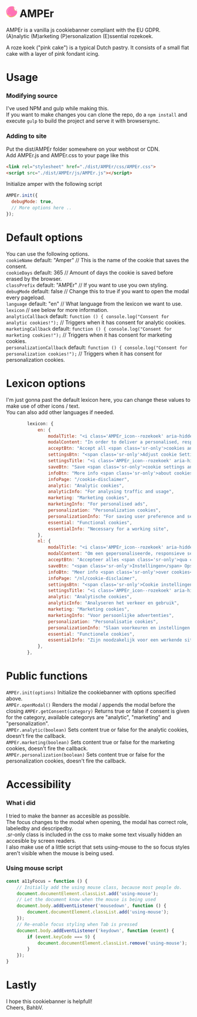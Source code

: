 # <img src="https://raw.githubusercontent.com/Bahbv/AMPEr/master/src/AMPEr/svg/roze-koek.svg" width="30" height="30"> AMPEr
AMPEr is a vanilla js cookiebanner compliant with the EU GDPR.  
(A)nalytic (M)arketing (P)ersonalization (E)ssential rozekoek.

A roze koek ("pink cake") is a typical Dutch pastry. It consists of a small flat cake with a layer of pink fondant icing. 

# Usage
### Modifying source
I've used NPM and gulp while making this.   
If you want to make changes you can clone the repo, do a `npm install` and execute `gulp` to build the project and serve it with browsersync.    

### Adding to site
Put the dist/AMPEr folder somewhere on your webhost or CDN.  
Add AMPEr.js and AMPEr.css to your page like this  
```html
<link rel="stylesheet" href="./dist/AMPEr/css/AMPEr.css">
<script src="./dist/AMPEr/js/AMPEr.js"></script>
```
Initialize amper with the following script
```js
AMPEr.init({
  debugMode: true,
  // More options here ..
});
```

# Default options
You can use the following options.  
`cookieName` default: "Amper" // This is the name of the cookie that saves the consent.  
`cookieDays` default: 365 // Amount of days the cookie is saved before erased by the browser.  
`classPrefix` default: "AMPEr" // If you want to use you own styling.    
`debugMode` default: false // Change this to true if you want to open the modal every pageload.  
`language` default: "en" // What language from the lexicon we want to use.  
`lexicon` // see below for more information.  
`analyticCallback` default: `function () { console.log("Consent for analytic cookies!");` // Triggers when it has consent for analytic cookies.    
`marketingCallback` default: `function () { console.log("Consent for marketing cookies!");` // Triggers when it has consent for marketing cookies.  
`personalizationCallback` default: `function () { console.log("Consent for personalization cookies!");` // Triggers when it has consent for personalization cookies.  


# Lexicon options
I'm just gonna past the default lexicon here, you can change these values to make use of other icons / text.  
You can also add other languages if needed.  
```js
        lexicon: {
            en: {
                modalTitle: "<i class='AMPEr_icon--rozekoek' aria-hidden='true'></i>Cookies!",
                modalContent: "In order to deliver a personalised, responsive service and to improve the site, we remember and store information about how you use it. You can always opt out of them in the settings.",
                acceptBtn: "Accept all <span class='sr-only'>cookies and close this popup.</span>",
                settingsBtn: "<span class='sr-only'>Adjust cookie Settings</span><i class='AMPEr_icon--gear' aria-hidden='true'><svg xmlns='http://www.w3.org/2000/svg' width='24' height='24' viewBox='0 0 24 24'><path d='M24 13.616v-3.232c-1.651-.587-2.694-.752-3.219-2.019v-.001c-.527-1.271.1-2.134.847-3.707l-2.285-2.285c-1.561.742-2.433 1.375-3.707.847h-.001c-1.269-.526-1.435-1.576-2.019-3.219h-3.232c-.582 1.635-.749 2.692-2.019 3.219h-.001c-1.271.528-2.132-.098-3.707-.847l-2.285 2.285c.745 1.568 1.375 2.434.847 3.707-.527 1.271-1.584 1.438-3.219 2.02v3.232c1.632.58 2.692.749 3.219 2.019.53 1.282-.114 2.166-.847 3.707l2.285 2.286c1.562-.743 2.434-1.375 3.707-.847h.001c1.27.526 1.436 1.579 2.019 3.219h3.232c.582-1.636.75-2.69 2.027-3.222h.001c1.262-.524 2.12.101 3.698.851l2.285-2.286c-.744-1.563-1.375-2.433-.848-3.706.527-1.271 1.588-1.44 3.221-2.021zm-12 2.384c-2.209 0-4-1.791-4-4s1.791-4 4-4 4 1.791 4 4-1.791 4-4 4z'/></svg></i>",
                settingsTitle: "<i class='AMPEr_icon--rozekoek' aria-hidden='true'></i>Settings",
                saveBtn: "Save <span class='sr-only'>cookie settings and close the this popup.</span>",
                infoBtn: "More info <span class='sr-only'>about cookies</span>",
                infoPage: "/cookie-disclaimer",
                analytic: "Analytic cookies",
                analyticInfo: "For analysing traffic and usage",
                marketing: "Marketing cookies",
                marketingInfo: "For personalised ads",
                personalization: "Personalization cookies",
                personalizationInfo: "For saving user preference and settings",
                essential: "Functional cookies",
                essentialInfo: "Necessary for a working site",
            },
            nl: {
                modalTitle: "<i class='AMPEr_icon--rozekoek' aria-hidden='true'></i>Cookies!",
                modalContent: "Om een gepersonaliseerde, responsieve service te kunnen leveren en om de site te verbeteren, onthouden we informatie over hoe u deze site gebruikt en slaan we deze op. U kunt zich er altijd voor afmelden in de instellingen.",
                acceptBtn: "Accepteer alles <span class='sr-only'>qua cookies en sluit deze popup.</span>",
                saveBtn: "<span class='sr-only'>Instellingen</span> Opslaan <span class='sr-only'>en deze popup sluiten.</span>",
                infoBtn: "Meer info <span class='sr-only'>over cookies</span>",
                infoPage: "/nl/cookie-disclaimer",
                settingsBtn: "<span class='sr-only'>Cookie instellingen wijzigen</span><i class='AMPEr_icon--gear' aria-hidden='true'><svg xmlns='http://www.w3.org/2000/svg' width='24' height='24' viewBox='0 0 24 24'><path d='M24 13.616v-3.232c-1.651-.587-2.694-.752-3.219-2.019v-.001c-.527-1.271.1-2.134.847-3.707l-2.285-2.285c-1.561.742-2.433 1.375-3.707.847h-.001c-1.269-.526-1.435-1.576-2.019-3.219h-3.232c-.582 1.635-.749 2.692-2.019 3.219h-.001c-1.271.528-2.132-.098-3.707-.847l-2.285 2.285c.745 1.568 1.375 2.434.847 3.707-.527 1.271-1.584 1.438-3.219 2.02v3.232c1.632.58 2.692.749 3.219 2.019.53 1.282-.114 2.166-.847 3.707l2.285 2.286c1.562-.743 2.434-1.375 3.707-.847h.001c1.27.526 1.436 1.579 2.019 3.219h3.232c.582-1.636.75-2.69 2.027-3.222h.001c1.262-.524 2.12.101 3.698.851l2.285-2.286c-.744-1.563-1.375-2.433-.848-3.706.527-1.271 1.588-1.44 3.221-2.021zm-12 2.384c-2.209 0-4-1.791-4-4s1.791-4 4-4 4 1.791 4 4-1.791 4-4 4z'/></svg></i>",
                settingsTitle: "<i class='AMPEr_icon--rozekoek' aria-hidden='true'></i>Instellingen",
                analytic: "Analytische cookies",
                analyticInfo: "Analyseren het verkeer en gebruik",
                marketing: "Marketing cookies",
                marketingInfo: "Voor persoonlijke advertenties",
                personalization: "Personalisatie cookies",
                personalizationInfo: "Slaan voorkeuren en instellingen op",
                essential: "Functionele cookies",
                essentialInfo: "Zijn noodzakelijk voor een werkende site",
            },
        },
```

# Public functions
`AMPEr.init(options)` Initialize the cookiebanner with options specified above.  
`AMPEr.openModal()` Renders the modal / appends the modal before the closing </body>
`AMPEr.getConsent(category)` Returns true or false if consent is given for the category, available categorys are "analytic", "marketing" and "personalization".       
`AMPEr.analytic(boolean)` Sets content true or false for the analytic cookies, doesn't fire the callback.    
`AMPEr.marketing(boolean)` Sets content true or false for the marketing cookies, doesn't fire the callback.    
`AMPEr.personalization(boolean)` Sets content true or false for the personalization cookies, doesn't fire the callback.    

# Accessibility
### What i did
I tried to make the banner as accesible as possible.  
The focus changes to the modal when opening, the modal has correct role, labeledby and descripedby.  
.sr-only class is included in the css to make some text visually hidden an accesible by screen readers.  
I also make use of a little script that sets using-mouse to the <html> so focus styles aren't visible when the mouse is being used.  
  
### Using mouse script
```js
const a11yFocus = function () {
    // Initially add the using mouse class, because most people do.
    document.documentElement.classList.add('using-mouse');
    // Let the document know when the mouse is being used
    document.body.addEventListener('mousedown', function () {
        document.documentElement.classList.add('using-mouse');
    });
    // Re-enable focus styling when Tab is pressed
    document.body.addEventListener('keydown', function (event) {
        if (event.keyCode === 9) {
            document.documentElement.classList.remove('using-mouse');
        }
    });
}
```

# Lastly
I hope this cookiebanner is helpfull!  
Cheers, BahbV.
